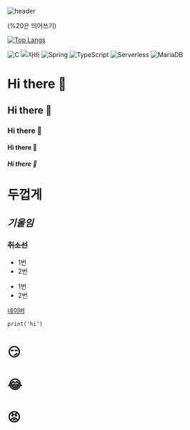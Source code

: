![header](https://capsule-render.vercel.app/api?type=wave&color=auto&height=300&section=header&text=깃허브%20특강&fontSize=90)

(%20은 띄어쓰기)

[![Top Langs](https://github-readme-stats.vercel.app/api/top-langs/?username=Ruby-Aero)](https://github.com/Ruby-Aero/github-readme-stats)

![C](https://img.shields.io/badge/-C-123456?style=flat-square&logo=C&logoColor=black)
![자바](https://img.shields.io/badge/-자바-007396?style=flat&logo=Java&logoColor=ffffff)
![Spring](https://img.shields.io/badge/-Spring-6DB33F?style=for-the-badge&logo=Spring&logoColor=white)
![TypeScript](https://img.shields.io/badge/-TypeScript-3178C6?style=flat-square&logo=TypeScript&logoColor=white)
![Serverless](https://img.shields.io/badge/-Serverless-FD5750?style=flat-square&logo=Serverless&logoColor=magenta)
![MariaDB](https://img.shields.io/badge/-MariaDB-1F305F?style=flat-square&logo=mariadb&logoColor=white)

# Hi there 👋
## Hi there 👋
### Hi there 👋
#### Hi there 👋
##### Hi there 👋

# **두껍게** <br>
## *기울임* <br>
### ~~취소선~~ <br>

* 1번
* 2번
- 1번
- 2번

[네이버](https://naver.com)


```
print('hi')
```
# 😏
# 😂
# 😡
